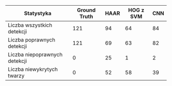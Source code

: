 | Statystyka                    | Ground Truth | HAAR | HOG z SVM | CNN |
|-------------------------------|--------------|------|-----------|-----|
| Liczba wszystkich detekcji    | 121          | 94   | 64        | 84  |
| Liczba poprawnych detekcji    | 121          | 69   | 63        | 82  |
| Liczba niepoprawnych detekcji | 0            | 25   | 1         | 2   |
| Liczba niewykrytych twarzy    | 0            | 52   | 58        | 39  |
